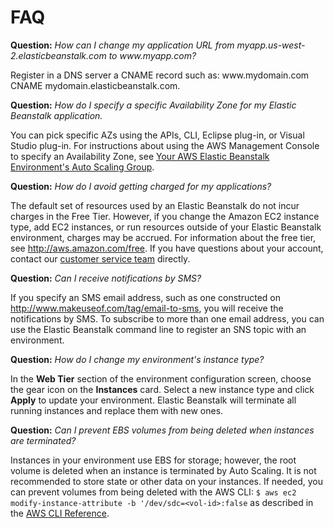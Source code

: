 # FAQ<a name="troubleshooting-faq"></a>

**Question:** *How can I change my application URL from myapp\.us\-west\-2\.elasticbeanstalk\.com to www\.myapp\.com?*

Register in a DNS server a CNAME record such as: www\.mydomain\.com CNAME mydomain\.elasticbeanstalk\.com\.

**Question:** *How do I specify a specific Availability Zone for my Elastic Beanstalk application\.*

You can pick specific AZs using the APIs, CLI, Eclipse plug\-in, or Visual Studio plug\-in\. For instructions about using the AWS Management Console to specify an Availability Zone, see [Your AWS Elastic Beanstalk Environment's Auto Scaling Group](using-features.managing.as.md)\.

**Question:** *How do I avoid getting charged for my applications?*

The default set of resources used by an Elastic Beanstalk do not incur charges in the Free Tier\. However, if you change the Amazon EC2 instance type, add EC2 instances, or run resources outside of your Elastic Beanstalk environment, charges may be accrued\. For information about the free tier, see [http://aws\.amazon\.com/free](http://aws.amazon.com/free)\. If you have questions about your account, contact our [ customer service team](https://aws-portal.amazon.com/gp/aws/html-forms-controller/contactus/aws-account-and-billing) directly\.

**Question:** *Can I receive notifications by SMS?*

If you specify an SMS email address, such as one constructed on [http://www\.makeuseof\.com/tag/email\-to\-sms](http://www.makeuseof.com/tag/email-to-sms/), you will receive the notifications by SMS\. To subscribe to more than one email address, you can use the Elastic Beanstalk command line to register an SNS topic with an environment\.

**Question:** *How do I change my environment's instance type?*

In the **Web Tier** section of the environment configuration screen, choose the gear icon on the **Instances** card\. Select a new instance type and click **Apply** to update your environment\. Elastic Beanstalk will terminate all running instances and replace them with new ones\.

**Question:** *Can I prevent EBS volumes from being deleted when instances are terminated?*

Instances in your environment use EBS for storage; however, the root volume is deleted when an instance is terminated by Auto Scaling\. It is not recommended to store state or other data on your instances\. If needed, you can prevent volumes from being deleted with the AWS CLI: `$ aws ec2 modify-instance-attribute -b '/dev/sdc=<vol-id>:false` as described in the [AWS CLI Reference](http://docs.aws.amazon.com/cli/latest/reference/ec2/modify-instance-attribute.html)\.